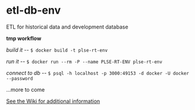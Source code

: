 # etl-db-env
ETL for historical data and development database

**tmp workflow**

*build it* -- `$ docker build -t plse-rt-env`

*run it* -- `$ docker run --rm -P --name PLSE-RT-ENV plse-rt-env`

*connect to db --* `$ psql -h localhost -p 3000:49153 -d docker -U docker --password`

...more to come

[See the Wiki for additional information](https://github.com/Philadelphia-Lawyers-for-Social-Equity/etl-db-env/wiki)
